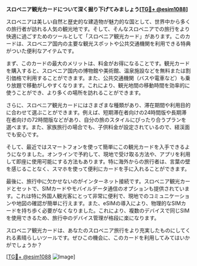 **スロベニア観光カードについて深く掘り下げてみましょう[[TG💪+ @esim1088](https://t.me/s/esim1088)]**

スロベニアは美しい自然と歴史的な建造物が魅力的な国として、世界中から多くの旅行者が訪れる人気の観光地です。そして、そんなスロベニアでの旅行をより快適に過ごすためのツールとして「スロベニア観光カード」があります。このカードは、スロベニア国内の主要な観光スポットや公共交通機関を利用できる特典がついた便利なアイテムです。

まず、このカードの最大のメリットは、料金がお得になることです。観光カードを購入すると、スロベニア国内の博物館や美術館、温泉施設などを無料または割引価格で利用することができます。また、公共交通機関（バスや電車など）も乗り放題で移動がしやすくなります。これにより、観光地間の移動時間を効率的に使うことができ、より多くの場所を訪れることができます。

さらに、スロベニア観光カードにはさまざまな種類があり、滞在期間や利用目的に合わせて選ぶことができます。例えば、短期滞在者向けの24時間版や長期滞在者向けの72時間版などがあり、自分の旅のスタイルにぴったり合うプランを選べます。また、家族旅行の場合でも、子供料金が設定されているので、経渓面でも安心です。

そして、最近ではスマートフォンを使って簡単にこの観光カードを入手できるようになりました。オンラインで予約して、現地で受け取る方法や、アプリを利用して即座に使用可能にする方法もあります。特に海外からの旅行者は、言葉の壁を感じることなく、スマホを使って便利にカードを手に入れることができます。

最後に、旅行中に欠かせないのがインターネット接続です。スロベニア観光カードとセットで、SIMカードやモバイルデータ通信のオプションも提供されています。これは特に外国人観光客にとって非常に便利で、現地でのコミュニケーションや地図の確認が簡単に行えます。また、eSIMの導入により、物理的なSIMカードを持ち歩く必要がなくなりました。これにより、複数のデバイスで同じSIMを使用できるため、旅行中のデバイス管理が格段に楽になります。

スロベニア観光カードは、あなたのスロベニア旅行をより充実したものにしてくれる素晴らしいツールです。ぜひこの機会に、このカードを利用してみてはいかがでしょうか？

[[TG💪+ @esim1088](https://t.me/s/esim1088) ![Image](https://i.postimg.cc/Y0z9fWf4/image.png)]